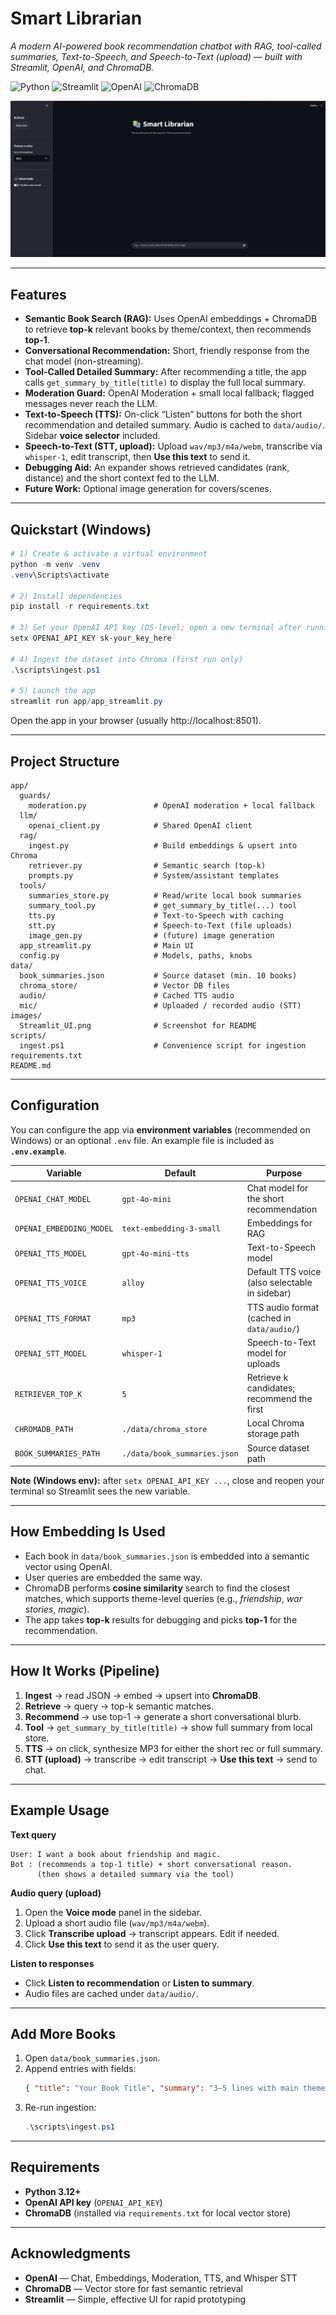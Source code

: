 # Smart Librarian

*A modern AI-powered book recommendation chatbot with RAG, tool-called summaries, Text-to-Speech, and Speech-to-Text (upload) — built with Streamlit, OpenAI, and ChromaDB.*

<p>
  <img alt="Python" src="https://img.shields.io/badge/Python-3.12%2B-3776AB?logo=python&logoColor=white">
  <img alt="Streamlit" src="https://img.shields.io/badge/Streamlit-App-FF4B4B?logo=streamlit&logoColor=white">
  <img alt="OpenAI" src="https://img.shields.io/badge/OpenAI-API-412991?logo=openai&logoColor=white">
  <img alt="ChromaDB" src="https://img.shields.io/badge/chromadb-vector%20store-0A0A0A">
</p>

![Smart Librarian UI](images/Streamlit_UI.png)

---

## Features

- **Semantic Book Search (RAG):** Uses OpenAI embeddings + ChromaDB to retrieve **top-k** relevant books by theme/context, then recommends **top-1**.
- **Conversational Recommendation:** Short, friendly response from the chat model (non-streaming).
- **Tool-Called Detailed Summary:** After recommending a title, the app calls `get_summary_by_title(title)` to display the full local summary.
- **Moderation Guard:** OpenAI Moderation + small local fallback; flagged messages never reach the LLM.
- **Text-to-Speech (TTS):** On-click “Listen” buttons for both the short recommendation and detailed summary. Audio is cached to `data/audio/`. Sidebar **voice selector** included.
- **Speech-to-Text (STT, upload):** Upload `wav/mp3/m4a/webm`, transcribe via `whisper-1`, edit transcript, then **Use this text** to send it.
- **Debugging Aid:** An expander shows retrieved candidates (rank, distance) and the short context fed to the LLM.
- **Future Work:** Optional image generation for covers/scenes.

---

## Quickstart (Windows)

```powershell
# 1) Create & activate a virtual environment
python -m venv .venv
.venv\Scripts\activate

# 2) Install dependencies
pip install -r requirements.txt

# 3) Set your OpenAI API key (OS-level; open a new terminal after running)
setx OPENAI_API_KEY sk-your_key_here

# 4) Ingest the dataset into Chroma (first run only)
.\scripts\ingest.ps1

# 5) Launch the app
streamlit run app/app_streamlit.py
```

Open the app in your browser (usually http://localhost:8501).

---

## Project Structure

```
app/
  guards/
    moderation.py               # OpenAI moderation + local fallback
  llm/
    openai_client.py            # Shared OpenAI client
  rag/
    ingest.py                   # Build embeddings & upsert into Chroma
    retriever.py                # Semantic search (top-k)
    prompts.py                  # System/assistant templates
  tools/
    summaries_store.py          # Read/write local book summaries
    summary_tool.py             # get_summary_by_title(...) tool
    tts.py                      # Text-to-Speech with caching
    stt.py                      # Speech-to-Text (file uploads)
    image_gen.py                # (future) image generation
  app_streamlit.py              # Main UI
  config.py                     # Models, paths, knobs
data/
  book_summaries.json           # Source dataset (min. 10 books)
  chroma_store/                 # Vector DB files
  audio/                        # Cached TTS audio
  mic/                          # Uploaded / recorded audio (STT)
images/
  Streamlit_UI.png              # Screenshot for README
scripts/
  ingest.ps1                    # Convenience script for ingestion
requirements.txt
README.md
```

---

## Configuration

You can configure the app via **environment variables** (recommended on Windows) or an optional `.env` file. An example file is included as **`.env.example`**.

| Variable | Default | Purpose |
|---|---|---|
| `OPENAI_CHAT_MODEL` | `gpt-4o-mini` | Chat model for the short recommendation |
| `OPENAI_EMBEDDING_MODEL` | `text-embedding-3-small` | Embeddings for RAG |
| `OPENAI_TTS_MODEL` | `gpt-4o-mini-tts` | Text-to-Speech model |
| `OPENAI_TTS_VOICE` | `alloy` | Default TTS voice (also selectable in sidebar) |
| `OPENAI_TTS_FORMAT` | `mp3` | TTS audio format (cached in `data/audio/`) |
| `OPENAI_STT_MODEL` | `whisper-1` | Speech-to-Text model for uploads |
| `RETRIEVER_TOP_K` | `5` | Retrieve k candidates; recommend the first |
| `CHROMADB_PATH` | `./data/chroma_store` | Local Chroma storage path |
| `BOOK_SUMMARIES_PATH` | `./data/book_summaries.json` | Source dataset path |

**Note (Windows env):** after `setx OPENAI_API_KEY ...`, close and reopen your terminal so Streamlit sees the new variable.

---

## How Embedding Is Used

- Each book in `data/book_summaries.json` is embedded into a semantic vector using OpenAI.
- User queries are embedded the same way.
- ChromaDB performs **cosine similarity** search to find the closest matches, which supports theme-level queries (e.g., *friendship*, *war stories*, *magic*).
- The app takes **top-k** results for debugging and picks **top-1** for the recommendation.

---

## How It Works (Pipeline)

1. **Ingest** → read JSON → embed → upsert into **ChromaDB**.  
2. **Retrieve** → query → top-k semantic matches.  
3. **Recommend** → use top-1 → generate a short conversational blurb.  
4. **Tool** → `get_summary_by_title(title)` → show full summary from local store.  
5. **TTS** → on click, synthesize MP3 for either the short rec or full summary.  
6. **STT (upload)** → transcribe → edit transcript → **Use this text** → send to chat.

---

## Example Usage

**Text query**
```
User: I want a book about friendship and magic.
Bot : (recommends a top-1 title) + short conversational reason.
      (then shows a detailed summary via the tool)
```

**Audio query (upload)**
1. Open the **Voice mode** panel in the sidebar.  
2. Upload a short audio file (`wav/mp3/m4a/webm`).  
3. Click **Transcribe upload** → transcript appears. Edit if needed.  
4. Click **Use this text** to send it as the user query.

**Listen to responses**
- Click **Listen to recommendation** or **Listen to summary**.  
- Audio files are cached under `data/audio/`.

---

## Add More Books

1. Open `data/book_summaries.json`.  
2. Append entries with fields:
   ```json
   { "title": "Your Book Title", "summary": "3–5 lines with main themes." }
   ```
3. Re-run ingestion:
   ```powershell
   .\scripts\ingest.ps1
   ```

---

## Requirements

- **Python 3.12+**
- **OpenAI API key** (`OPENAI_API_KEY`)
- **ChromaDB** (installed via `requirements.txt` for local vector store)

---

## Acknowledgments

- **OpenAI** — Chat, Embeddings, Moderation, TTS, and Whisper STT  
- **ChromaDB** — Vector store for fast semantic retrieval  
- **Streamlit** — Simple, effective UI for rapid prototyping
